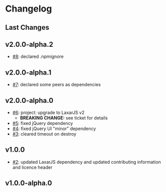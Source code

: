 # Changelog

## Last Changes


## v2.0.0-alpha.2

- [#8](https://github.com/LaxarJS/ax-accordion-control/issues/8): declared .npmignore


## v2.0.0-alpha.1

- [#7](https://github.com/LaxarJS/ax-accordion-control/issues/7): declared some peers as dependencies


## v2.0.0-alpha.0

- [#6](https://github.com/LaxarJS/ax-accordion-control/issues/6): project: upgrade to LaxarJS v2
    + **BREAKING CHANGE:** see ticket for details
- [#5](https://github.com/LaxarJS/ax-accordion-control/issues/5): fixed jQuery dependency
- [#4](https://github.com/LaxarJS/ax-accordion-control/issues/4): fixed jQuery UI "minor" dependency
- [#3](https://github.com/LaxarJS/ax-accordion-control/issues/3): cleared timeout on destroy


## v1.0.0

- [#2](https://github.com/LaxarJS/ax-accordion-control/issues/2): updated LaxarJS dependency and updated contributing information and licence header


## v1.0.0-alpha.0
